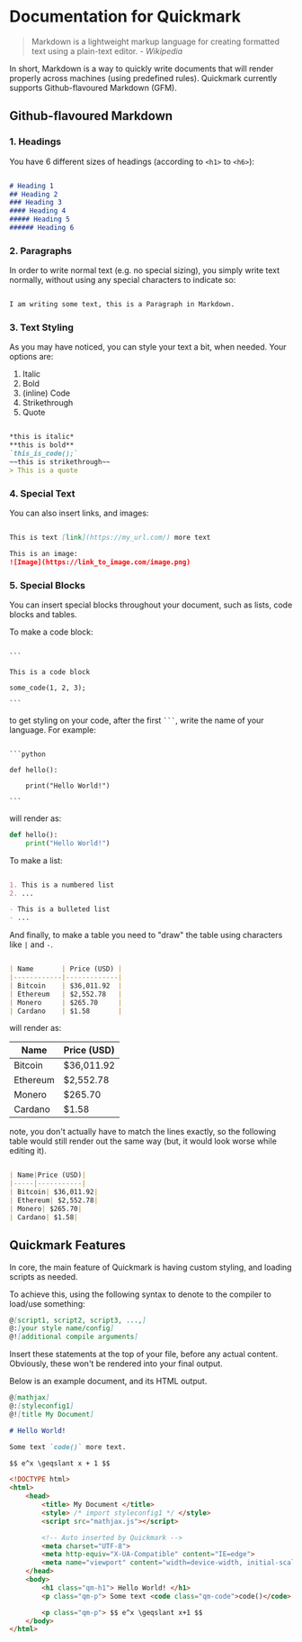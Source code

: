 # Documentation for Quickmark

> Markdown is a lightweight markup language for creating formatted text using a plain-text editor.
> *- Wikipedia*

In short, Markdown is a way to quickly write documents that will render properly across machines (using predefined rules). Quickmark currently supports Github-flavoured Markdown (GFM).

## Github-flavoured Markdown

### 1. Headings

You have 6 different sizes of headings (according to `<h1>` to `<h6>`):

```markdown

# Heading 1
## Heading 2
### Heading 3
#### Heading 4
##### Heading 5
###### Heading 6

```

### 2. Paragraphs

In order to write normal text (e.g. no special sizing), you simply write text normally, without using any special characters to indicate so:

```markdown

I am writing some text, this is a Paragraph in Markdown.

```

### 3. Text Styling

As you may have noticed, you can style your text a bit, when needed. Your options are:

1. Italic
2. Bold
3. (inline) Code
4. Strikethrough
5. Quote

```markdown

*this is italic*
**this is bold**
`this_is_code();`
~~this is strikethrough~~
> This is a quote

```

### 4. Special Text

You can also insert links, and images:

```markdown

This is text [link](https://my_url.com/) more text

This is an image:
![Image](https://link_to_image.com/image.png)
```

### 5. Special Blocks

You can insert special blocks throughout your document, such as lists, code blocks and tables.

To make a code block:

<code>
``` <br>
This is a code block <br>
some_code(1, 2, 3); <br>
```
</code>

to get styling on your code, after the first <code>```</code>, write the name of your language. For example:

<code>
```python <br>
def hello(): <br>
    print("Hello World!") <br>
```
</code>

will render as:

```python
def hello(): 
    print("Hello World!") 
```

To make a list:

```markdown

1. This is a numbered list
2. ...

- This is a bulleted list
- ...
```

And finally, to make a table you need to "draw" the table using characters like `|` and `-`.

```markdown

| Name       | Price (USD) |
|------------|-------------|
| Bitcoin    | $36,011.92  |
| Ethereum   | $2,552.78   |
| Monero     | $265.70     |
| Cardano    | $1.58       |

```

will render as:

| Name       | Price (USD) |
|------------|-------------|
| Bitcoin    | $36,011.92  |
| Ethereum   | $2,552.78   |
| Monero     | $265.70     |
| Cardano    | $1.58       |

note, you don't actually have to match the lines exactly, so the following table would still render out the same way (but, it would look worse while editing it).

```markdown

| Name|Price (USD)|
|-----|-----------|
| Bitcoin| $36,011.92|
| Ethereum| $2,552.78|
| Monero| $265.70|
| Cardano| $1.58|

```

## Quickmark Features

In core, the main feature of Quickmark is having custom styling, and loading scripts as needed.

To achieve this, using the following syntax to denote to the compiler to load/use something:

```markdown
@[script1, script2, script3, ...,]
@:[your style name/config]
@![additional compile arguments]
```

Insert these statements at the top of your file, before any actual content. Obviously, these won't be rendered into your final output.

Below is an example document, and its HTML output.

```markdown
@[mathjax]
@:[styleconfig1]
@![title My Document]

# Hello World!

Some text `code()` more text.

$$ e^x \geqslant x + 1 $$

```

```html
<!DOCTYPE html>
<html>
    <head>
        <title> My Document </title>
        <style> /* import styleconfig1 */ </style>
        <script src="mathjax.js"></script>

        <!-- Auto inserted by Quickmark -->
        <meta charset="UTF-8">
        <meta http-equiv="X-UA-Compatible" content="IE=edge">
        <meta name="viewport" content="width=device-width, initial-scale=1.0">
    </head>
    <body>
        <h1 class="qm-h1"> Hello World! </h1>
        <p class="qm-p"> Some text <code class="qm-code">code()</code> more text. </p>

        <p class="qm-p"> $$ e^x \geqslant x+1 $$
    </body>
</html>
```
